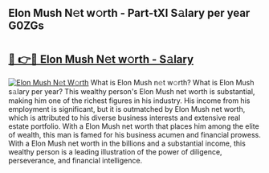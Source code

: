 ## Elon Mush N𝚎t w𝚘rth - Part-tXI S𝚊lary per year G0ZGs

# <h2><a href="http://gc4phv.nevu.top/?p=Elon+Mush">🔗 👉🔴 Elon Mush N𝚎t w𝚘rth - S𝚊lary</a></h2>

[![Elon Mush N𝚎t W𝚘rth](https://i.imgur.com/Oavwk0R.jpeg)](http://gc4phv.nevu.top/?p=Elon+Mush)
What is Elon Mush n𝚎t w𝚘rth? What is Elon Mush s𝚊lary per year?
This wealthy person's Elon Mush net worth is substantial, making him one of the richest figures in his industry. His income from his employment is significant, but it is outmatched by Elon Mush net worth, which is attributed to his diverse business interests and extensive real estate portfolio. With a Elon Mush net worth that places him among the elite of wealth, this man is famed for his business acumen and financial prowess. With a Elon Mush net worth in the billions and a substantial income, this wealthy person is a leading illustration of the power of diligence, perseverance, and financial intelligence.
